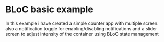 # BLoC basic example
In this example i have created a simple counter app with multiple screen. also a notification toggle for enabling/disabling notifications and a slider screen  to adjust intensity of the container using BLoC state management
 

